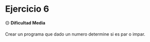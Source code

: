 # Ejercicio 6 
🟡 **Dificultad Media**  

Crear un programa que dado un numero determine si es par o impar.
